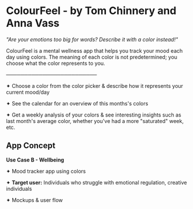 # ColourFeel - by Tom Chinnery and Anna Vass

*"Are your emotions too big for words? Describe it with a color instead!"*

ColourFeel is a mental wellness app that helps you track your mood each day using colors. The meaning of each color is not predetermined; you choose what the color represents to you.

─────────────────────────

✦ Choose a color from the color picker & describe how it represents your current mood/day

✦ See the calendar for an overview of this months's colors

✦ Get a weekly analysis of your colors & see interesting insights such as last month's average color, whether you've had a more "saturated" week, etc.

## App Concept

**Use Case B - Wellbeing**

✦ Mood tracker app using colors

✦ **Target user:** Individuals who struggle with emotional regulation, creative individuals

✦ Mockups & user flow
